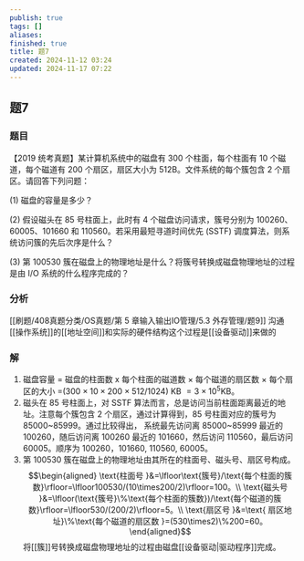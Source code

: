```yaml
---
publish: true
tags: []
aliases: 
finished: true
title: 题7
created: 2024-11-12 03:24
updated: 2024-11-17 07:22
---
```

## 题7
### 题目
【2019 统考真题】某计算机系统中的磁盘有 300 个柱面，每个柱面有 10 个磁道，每个磁道有 200 个扇区，扇区大小为 512B。文件系统的每个簇包含 2 个扇区。请回答下列问题：

(1) 磁盘的容量是多少？

(2) 假设磁头在 85 号柱面上，此时有 4 个磁盘访问请求，簇号分别为 100260、60005、101660 和 110560。若采用最短寻道时间优先 (SSTF) 调度算法，则系统访问簇的先后次序是什么？

(3) 第 100530 簇在磁盘上的物理地址是什么？将簇号转换成磁盘物理地址的过程是由 I/O 系统的什么程序完成的？
### 分析
[[刷题/408真题分类/OS真题/第 5 章输入输出IO管理/5.3 外存管理/题9]]
沟通[[操作系统]]的[[地址空间]]和实际的硬件结构这个过程是[[设备驱动]]来做的
### 解
1. 磁盘容量 = 磁盘的柱面数 x 每个柱面的磁道数 $\times$ 每个磁道的扇区数 $\times$ 每个扇区的大小 =$(300\times10\times200\times512/1024)$ KB $=3\times10^5$KB。
2. 磁头在 85 号柱面上，对 SSTF 算法而言，总是访问当前柱面距离最近的地址。注意每个簇包含 2 个扇区，通过计算得到，85 号柱面对应的簇号为 85000~85999。通过比较得出， 系统最先访问离 85000~85999 最近的 100260，随后访问离 100260 最近的 101660，然后访问 110560，最后访问 60005。顺序为 100260，101660, 110560, 60005。
3. 第 100530 簇在磁盘上的物理地址由其所在的柱面号、磁头号、扇区号构成。
$$\begin{aligned}
\text{柱面号 }&=\lfloor\text{簇号}/\text{每个柱面的簇数}\rfloor=\lfloor100530/(10\times200/2)\rfloor=100。\\
\text{磁头号 }&=\lfloor(\text{簇号}\%\text{每个柱面的簇数})/\text{每个磁道的簇数}\rfloor=\lfloor530/(200/2)\rfloor=5。\\
\text{扇区号 }&=\text{ 扇区地址}\%\text{每个磁道的扇区数 }=(530\times2)\%200=60。
\end{aligned}$$
将[[簇]]号转换成磁盘物理地址的过程由磁盘[[设备驱动|驱动程序]]完成。
